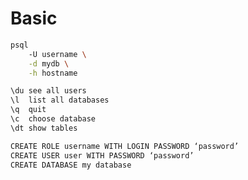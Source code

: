 # Basic

```bash
psql
    -U username \
    -d mydb \
    -h hostname
```

```bash
\du see all users
\l  list all databases
\q  quit
\c  choose database
\dt show tables
```

```bash
CREATE ROLE username WITH LOGIN PASSWORD ‘password’
CREATE USER user WITH PASSWORD ‘password’
CREATE DATABASE my database
```
